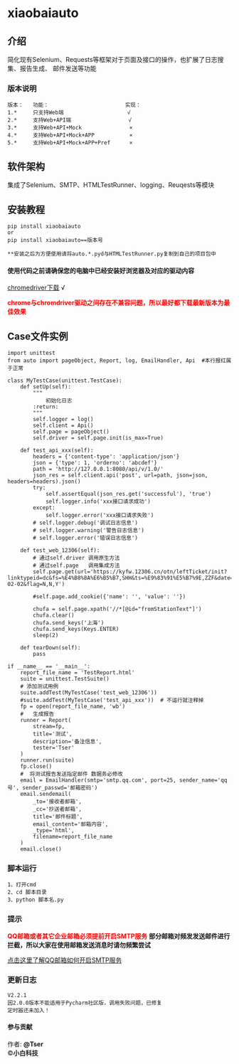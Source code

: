 # xiaobaiauto

## 介绍
简化现有Selenium、Requests等框架对于页面及接口的操作，也扩展了日志搜集、报告生成、
邮件发送等功能

### 版本说明
    版本：   功能：                        实现：
    1.*     只支持Web端                    √
    2.*     支持Web+API端                  √
    3.*     支持Web+API+Mock               ×
    4.*     支持Web+API+Mock+APP           ×
    5.*     支持Web+API+Mock+APP+Pref      ×

## 软件架构
集成了Selenium、SMTP、HTMLTestRunner、logging、Reuqests等模块

## 安装教程
    pip install xiaobaiauto
    or
    pip install xiaobaiauto==版本号

    **安装之后为方便使用请将auto.*.pyd与HTMLTestRunner.py复制到自己的项目包中

#### 使用代码之前请确保您的电脑中已经安装好浏览器及对应的驱动内容
[chromedriver下载](http://npm.taobao.org/mirrors/chromedriver/) √

<b style="color:red">chrome与chromdriver驱动之间存在不兼容问题，所以最好都下载最新版本为最佳效果</b>



## Case文件实例

    import unittest
    from auto import pageObject, Report, log, EmailHandler, Api  #本行报红属于正常

    class MyTestCase(unittest.TestCase):
        def setUp(self):
            """
                初始化日志
            :return:
            """
            self.logger = log()
            self.client = Api()
            self.page = pageObject()
            self.driver = self.page.init(is_max=True)

        def test_api_xxx(self):
            headers = {'content-type': 'application/json'}
            json = {'type': 1, 'orderno': 'abcdef'}
            path = 'http://127.0.0.1:8080/api/v/1.0/'
            json_res = self.client.api('post', url=path, json=json, headers=headers).json()
            try:
                self.assertEqual(json_res.get('successful'), 'true')
                self.logger.info('xxx接口请求成功')
            except:
                self.logger.error('xxx接口请求失败')
            # self.logger.debug('调试日志信息')
            # self.logger.warning('警告日志信息')
            # self.logger.error('错误日志信息')

        def test_web_12306(self):
            # 通过self.driver 调用原生方法
            # 通过self.page   调用集成方法
            self.page.get(url='https://kyfw.12306.cn/otn/leftTicket/init?linktypeid=dc&fs=%E4%B8%8A%E6%B5%B7,SHH&ts=%E9%83%91%E5%B7%9E,ZZF&date=2020-02-02&flag=N,N,Y')

            #self.page.add_cookie({'name': '', 'value': ''})

            chufa = self.page.xpath('//*[@id="fromStationText"]')
            chufa.clear()
            chufa.send_keys('上海')
            chufa.send_keys(Keys.ENTER)
            sleep(2)

        def tearDown(self):
            pass

    if __name__ == '__main__':
        report_file_name = 'TestReport.html'
        suite = unittest.TestSuite()
        # 添加测试用例
        suite.addTest(MyTestCase('test_web_12306'))
        #suite.addTest(MyTestCase('test_api_xxx'))  # 不运行就注释掉
        fp = open(report_file_name, 'wb')
        #   生成报告
        runner = Report(
            stream=fp,
            title='测试',
            description='备注信息',
            tester='Tser'
        )
        runner.run(suite)
        fp.close()
        #  将测试报告发送指定邮件 数据务必修改
        email = EmailHandler(smtp='smtp.qq.com', port=25, sender_name='qq号', sender_passwd='邮箱密码')
        email.sendemail(
            _to='接收者邮箱',
            _cc='抄送者邮箱',
            title='邮件标题',
            email_content='邮箱内容',
            _type='html',
            filename=report_file_name
        )
        email.close()

### 脚本运行
    1、打开cmd
    2、cd 脚本目录
    3、python 脚本名.py

### 提示
<b style="color:red">QQ邮箱或者其它企业邮箱必须提前开启SMTP服务</b>
<b>部分邮箱对频发发送邮件进行拦截，所以大家在使用邮箱发送消息时请勿频繁尝试</b>

[点击这里了解QQ邮箱如何开启SMTP服务](https://jingyan.baidu.com/article/6079ad0eb14aaa28fe86db5a.html)

### 更新日志
    V2.2.1
    因2.0.0版本不能适用于Pycharm社区版，调用失败问题，已修复
    定时器还未加入！

#### 参与贡献

作者: <b>@Tser</b><br>
©<b title="公众号：big_touch">小白科技</b>